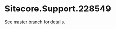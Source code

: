 # Sitecore.Support.228549

See [master branch](https://github.com/sitecoresupport/Sitecore.Support.228549) for details.